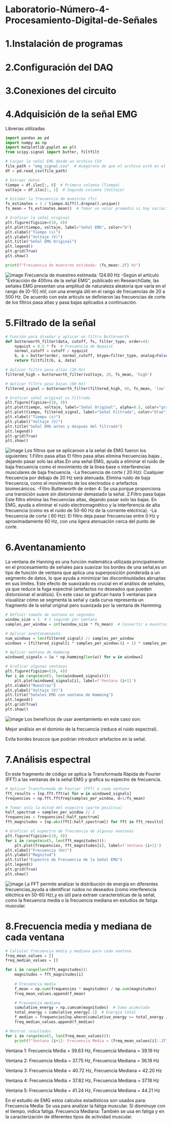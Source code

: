 # Laboratorio-Número-4-Procesamiento-Digital-de-Señales

# 1.Instalación de programas

# 2.Configuración del DAQ

 # 3.Conexiones del circuito

# 4.Adquisición de la señal EMG
Librerias utilizadas
```python
import pandas as pd
import numpy as np
import matplotlib.pyplot as plt
from scipy.signal import butter, filtfilt
```
```python
# Cargar la señal EMG desde un archivo CSV
file_path = "emg_signal.csv"  # Asegúrate de que el archivo esté en el mismo directorio
df = pd.read_csv(file_path)

# Extraer datos
tiempo = df.iloc[:, 0]  # Primera columna (Tiempo)
voltaje = df.iloc[:, 1]  # Segunda columna (Voltaje)

# Estimar la frecuencia de muestreo (fs)
fs_estimates = 1 / tiempo.diff().dropna().unique()
fs_mean = fs_estimates.mean()  # Tomar un valor promedio si hay variaciones

# Graficar la señal original
plt.figure(figsize=(10, 4))
plt.plot(tiempo, voltaje, label="Señal EMG", color="b")
plt.xlabel("Tiempo (s)")
plt.ylabel("Voltaje (V)")
plt.title("Señal EMG Original")
plt.legend()
plt.grid(True)
plt.show()

print(f"Frecuencia de muestreo estimada: {fs_mean:.2f} Hz")
```
![image](https://github.com/user-attachments/assets/362fba82-22e5-4f46-869a-8c635d2db889)
Frecuencia de muestreo estimada: 124.60 Hz
-Según el artículo "Extracción de 400ms de la señal EMG", publicado en ResearchGate, las señales EMG presentan una amplitud de naturaleza aleatoria que varía en el rango de [0-10] mV, con una energía útil en el rango de frecuencias de 20 a 500 Hz. De acuerdo con este artículo se definieron las frecuencias de corte de los filtros pasa altas y pasa bajas aplicados a continuación.
# 5.Filtrado de la señal
```python
# Función para diseñar y aplicar un filtro Butterworth
def butterworth_filter(data, cutoff, fs, filter_type, order=4):
    nyquist = 0.5 * fs  # Frecuencia de Nyquist
    normal_cutoff = cutoff / nyquist
    b, a = butter(order, normal_cutoff, btype=filter_type, analog=False)
    return filtfilt(b, a, data)

# Aplicar filtro pasa altas (20 Hz)
filtered_high = butterworth_filter(voltaje, 20, fs_mean, 'high')

# Aplicar filtro pasa bajas (60 Hz)
filtered_signal = butterworth_filter(filtered_high, 60, fs_mean, 'low')

# Graficar señal original vs filtrada
plt.figure(figsize=(10, 4))
plt.plot(tiempo, voltaje, label="Señal Original", alpha=0.5, color="gray")
plt.plot(tiempo, filtered_signal, label="Señal Filtrada", color="blue")
plt.xlabel("Tiempo (s)")
plt.ylabel("Voltaje (V)")
plt.title("Señal EMG antes y después del filtrado")
plt.legend()
plt.grid(True)
plt.show()
```
![image](https://github.com/user-attachments/assets/a0442f04-8bab-4597-a135-649b880e84e1)
Los filtros que se aplicaroon a la señal de EMG fueron los siguientes:
1.Filtro pasa altas
El filtro pasa altas elimina frecuencias bajas , dejando pasar solo las altas.En una señal EMG, ayuda a eliminar el ruido de baja frecuencia como el movimiento de la línea base o interferencias musculares de baja frecuencia.
-La frecuencia de corte ( 20 Hz):
Cualquier frecuencia por debajo de 20 Hz será atenuada.
Elimina ruido de baja frecuencia, como el movimiento de los electrodos o artefactos biomecánicos.
-Filtro Butterworth de orden 4:
Se usa porque proporciona una transición suave sin distorsionar demasiado la señal.
2.Filtro pasa bajas
Este filtro elimina las frecuencias altas, dejando pasar solo las bajas. En EMG, ayuda a eliminar el ruido electromagnético y la interferencia de alta frecuencia (como es el ruido de 50-60 Hz de la corriente eléctrica).
-La frecuencia de corte ( 60 Hz):
El filtro deja pasar frecuencias entre 0 Hz y aproximadamente 60 Hz, con una ligera atenuación cerca del punto de corte.
# 6.Aventanamiento
La ventana de Hanning es una función matemática utilizada principalmente en el procesamiento de señales para suavizar los bordes de una señal,es un tipo de función de ventana que aplica una superposición ponderada a un segmento de datos, lo que ayuda a minimizar las discontinuidades abruptas en sus límites. Este efecto de suavizado es crucial en el análisis de señales, ya que reduce la fuga espectral (artefactos no deseados que pueden distorsionar el análisis).
En este caso se grafican hasta 5 ventanas para visualizar cómo se segmenta la señal y cada curva representa un fragmento de la señal original pero suavizada por la ventana de Hamming.
```python
# Definir tamaño de ventana en segundos
window_size = 1  # 1 segundo por ventana
samples_per_window = int(window_size * fs_mean)  # Convertir a muestras

# Aplicar aventanamiento
num_windows = len(filtered_signal) // samples_per_window
windows = [filtered_signal[i * samples_per_window:(i + 1) * samples_per_window] for i in range(num_windows)]

# Aplicar ventana de Hamming
windowed_signals = [w * np.hamming(len(w)) for w in windows]

# Graficar algunas ventanas
plt.figure(figsize=(10, 4))
for i in range(min(5, len(windowed_signals))):
    plt.plot(windowed_signals[i], label=f'Ventana {i+1}')
plt.xlabel("Muestras")
plt.ylabel("Voltaje (V)")
plt.title("Señales EMG con ventana de Hamming")
plt.legend()
plt.grid(True)
plt.show()
```
![image](https://github.com/user-attachments/assets/a1685bef-0dad-4ad2-bf1c-a76048c179ad)
Los beneficios de usar aventamiento en este caso son: 

Mejor análisis en el dominio de la frecuencia (reduce el ruido espectral).

Evita bordes bruscos que podrían introducir artefactos en la señal.
# 7.Análisis espectral
En este fragmento de código  se aplica la Transformada Rápida de Fourier (FFT) a las ventanas de la señal EMG y grafica su espectro de frecuencia. 
```python
# Aplicar Transformada de Fourier (FFT) a cada ventana
fft_results = [np.fft.fft(w) for w in windowed_signals]
frequencies = np.fft.fftfreq(samples_per_window, d=1/fs_mean)

# Tomar solo la mitad del espectro (parte positiva)
half_spectrum = samples_per_window // 2
frequencies = frequencies[:half_spectrum]
fft_magnitudes = [np.abs(fft[:half_spectrum]) for fft in fft_results]

# Graficar el espectro de frecuencia de algunas ventanas
plt.figure(figsize=(10, 4))
for i in range(min(5, len(fft_magnitudes))):
    plt.plot(frequencies, fft_magnitudes[i], label=f'Ventana {i+1}')
plt.xlabel("Frecuencia (Hz)")
plt.ylabel("Magnitud")
plt.title("Espectro de Frecuencia de la Señal EMG")
plt.legend()
plt.grid(True)
plt.show()
```
![image](https://github.com/user-attachments/assets/dff544d8-b993-46be-af1a-0737d43af0b1)
La FFT permite analizar la distribución de energía en diferentes frecuencias,ayuda a identificar ruidos no deseados (como interferencia eléctrica en 50-60 Hz),y es útil para extraer características de la señal, como la frecuencia media o la frecuencia mediana en estudios de fatiga muscular.
# 8.Frecuencia media y mediana de cada ventana 
```python
# Calcular frecuencia media y mediana para cada ventana
freq_mean_values = []
freq_median_values = []

for i in range(len(fft_magnitudes)):
    magnitudes = fft_magnitudes[i]
    
    # Frecuencia media
    f_mean = np.sum(frequencies * magnitudes) / np.sum(magnitudes)
    freq_mean_values.append(f_mean)

    # Frecuencia mediana
    cumulative_energy = np.cumsum(magnitudes)  # Suma acumulada
    total_energy = cumulative_energy[-1]  # Energía total
    f_median = frequencies[np.where(cumulative_energy >= total_energy / 2)[0][0]]
    freq_median_values.append(f_median)

# Mostrar resultados
for i in range(min(5, len(freq_mean_values))):
    print(f"Ventana {i+1}: Frecuencia Media = {freq_mean_values[i]:.2f} Hz, Frecuencia Mediana = {freq_median_values[i]:.2f} Hz")
```
Ventana 1: Frecuencia Media = 39.63 Hz, Frecuencia Mediana = 39.19 Hz

Ventana 2: Frecuencia Media = 37.75 Hz, Frecuencia Mediana = 36.18 Hz

Ventana 3: Frecuencia Media = 40.72 Hz, Frecuencia Mediana = 42.20 Hz

Ventana 4: Frecuencia Media = 37.82 Hz, Frecuencia Mediana = 37.18 Hz

Ventana 5: Frecuencia Media = 41.24 Hz, Frecuencia Mediana = 44.21 Hz

En el estudio de EMG estos calculos estadísticos son usados para:
Frecuencia Media: Se usa para analizar la fatiga muscular. Si disminuye con el tiempo, indica fatiga.
Frecuencia Mediana: También se usa en fatiga y en la caracterización de diferentes tipos de actividad muscular.

